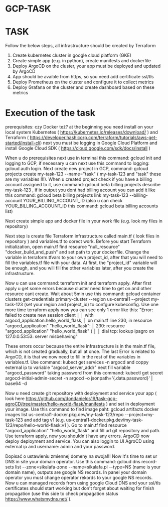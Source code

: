 # GCP-TASK
# TASK 
Follow the below steps, all infrastructure should be created by Terraform
1. Create kubernetes cluster in google cloud platform (GKE)
2. Create simple app (e.g. in python), create manifests and dockerfile
3. Deploy ArgoCD on the cluster, your app must be deployed and updated by ArgoCD
4. App should be avaible from https, so you need add certificate ssl/tls
5. Deploy Prometheus on the cluster and configure it to collect metrics
6. Deploy Grafana on the cluster and create dashboard based on these metrics
    
# Execution of the task

prerequisites: czy Docker też?
at the beginning you need install on your local system Kubernetes ( https://kubernetes.io/releases/download/ ) and Terraform ( https://developer.hashicorp.com/terraform/tutorials/aws-get-started/install-cli) next you must be logging in Google Cloud Platform and install Google Cloud SDK ( https://cloud.google.com/sdk/docs/install )


When u do prerequisites next use in terminal this command: gcloud init and logging to GCP, if necessary u can next use this command to logging: gcloud auth login. Next create new project in GCP, command: gcloud projects create my-task-123 --name="task" ( my-task-123 and "task" these are my variables !!!). When u created project check if you have a billing account assigned to it, use command: gcloud beta billing projects describe my-task-123 , if in output you dont had billing account you can add it like this command: gcloud beta billing projects link my-task-123 --billing-account YOUR_BILLING_ACCOUNT_ID  (also u can check YOUR_BILLING_ACCOUNT_ID this command: gcloud beta billing accounts list)

Next create simple app and docker file in your work file (e.g. look my files in repository)

Next step is create file Terraform infrastructure called main.tf ( look files in repository ) and variables.tf to corect work. Before you start Terraform initialization, open main.tf find resource "null_resource" "docker_build_and_push" and set path to your dockerfile. Change the variable in terraform.tfvars to your own project_id, after that you will need to fill the variables.tf file with your data. At first, the "project_id" variable will be enough, and you will fill the other variables later, after you create the infrastructure.

Now u can use command: terraform init and terraform apply. After first apply u get some errors because cluster need time to get on and other resource cant create. Wait about 5min use this command: gcloud container clusters get-credentials primary-cluster --region us-central1 --project my-task-123 (set your region and project_id) to confgure kubeconfig. Use one more time terraform apply now you can see only 1 error like this: 
"Error: failed to create new session client
│ 
│   with argocd_application.hello_world_flask,
│   on main.tf line 230, in resource "argocd_application" "hello_world_flask":
│  230: resource "argocd_application" "hello_world_flask" {
│ 
│ dial tcp: lookup ipagro on 127.0.0.53:53: server misbehaving"

These errors occur because the entire infrastructure is in the main.tf file, which is not created gradually, but all at once. The last Error is related to ArgoCD, it is that we now need to fill in the rest of the variables in variables.tf.
Use command: kubect get services -n argocd  and coppy external ip to variable "argocd_server_addr" next fill variable "argocd_password" taking password from this command: kubectl get secret argocd-initial-admin-secret -n argocd -o jsonpath='{.data.password}' | base64 -d   

Now u need create git repository with deployment and service your app ( look here https://github.com/dondanielos19/task-gcp-agroCD/tree/master/hello-world-flask/manifests ) and set in deployment your image. Use this command to find image paht: gcloud artifacts docker images list us-central1-docker.pkg.dev/my-task-123/repo --project=my-task-123 and add tag v1 (e.g. us-central1-docker.pkg.dev/my-task-123/repo/hello-world-flask:v1 ). Go to main.tf find resource "argocd_application" "hello_world_flask" and fill url git repository and path. Use terraform apply, now you shouldn't have any errors. ArgoCD now deploy deployment and service. You can also loggin to UI AgroCD using external ip and username: admin and your password.

Dopisać o ustawieniu zmiennej domeny na swoja!!!   Now it's time to set ur DNS in site your domain operator. Use this command: gcloud dns record-sets list --zone=sikalafa-zone --name=sikalafa.pl --type=NS  (name is your domain name), outputs are google NS records. In panel your domain operator you must change operator rekords to your google NS records. Now u can managed records from using google Cloud DNS and your ssl/tls certificates should start working but don't forget about waiting for finish propagation (use this side to check propagation status https://www.whatsmydns.net/ ). 




